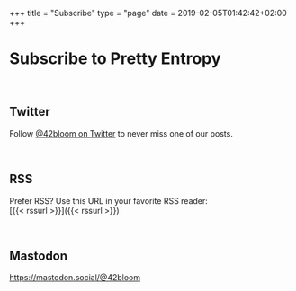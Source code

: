 +++
title = "Subscribe"
type = "page"
date = 2019-02-05T01:42:42+02:00
+++

# Subscribe to Pretty Entropy

<br />

## Twitter

Follow
<a href="https://twitter.com/@42bloom" target="_blank" rel="noopener noreferer">@42bloom on Twitter</a>
to never miss one of our posts.

<br />

## RSS

Prefer RSS? Use this URL in your favorite RSS reader: <br />
[{{< rssurl >}}]({{< rssurl >}})

<br />

## Mastodon

<a href="https://mastodon.social/@42bloom" target="_blank" rel="noopener noreferer">
https://mastodon.social/@42bloom</a>
